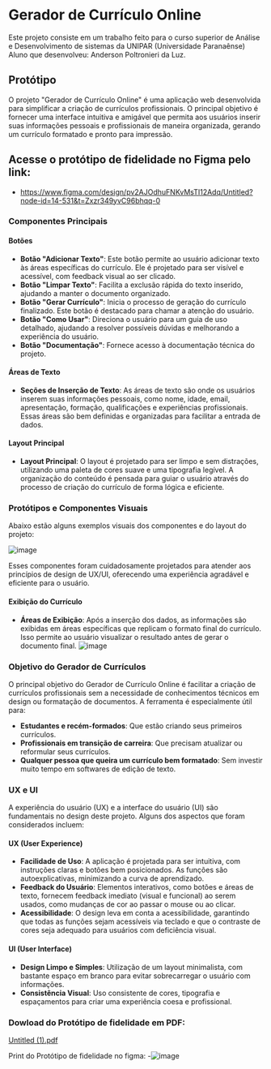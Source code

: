 # Gerador de Currículo Online

Este projeto consiste em um trabalho feito para o curso superior de Análise e Desenvolvimento de sistemas da UNIPAR (Universidade Paranaênse)
Aluno que desenvolveu: Anderson Poltronieri da Luz.

## Protótipo

O projeto "Gerador de Currículo Online" é uma aplicação web desenvolvida para simplificar a criação de currículos profissionais. O principal objetivo é fornecer uma interface intuitiva e amigável que permita aos usuários inserir suas informações pessoais e profissionais de maneira organizada, gerando um currículo formatado e pronto para impressão.

## Acesse o protótipo de fidelidade no Figma pelo link: 
- https://www.figma.com/design/pv2AJOdhuFNKvMsTI12Adq/Untitled?node-id=14-531&t=Zxzr349yvC96bhqq-0 

### Componentes Principais

#### Botões

- **Botão "Adicionar Texto"**: Este botão permite ao usuário adicionar texto às áreas específicas do currículo. Ele é projetado para ser visível e acessível, com feedback visual ao ser clicado.
- **Botão "Limpar Texto"**: Facilita a exclusão rápida do texto inserido, ajudando a manter o documento organizado.
- **Botão "Gerar Currículo"**: Inicia o processo de geração do currículo finalizado. Este botão é destacado para chamar a atenção do usuário.
- **Botão "Como Usar"**: Direciona o usuário para um guia de uso detalhado, ajudando a resolver possíveis dúvidas e melhorando a experiência do usuário.
- **Botão "Documentação"**: Fornece acesso à documentação técnica do projeto.

#### Áreas de Texto

- **Seções de Inserção de Texto**: As áreas de texto são onde os usuários inserem suas informações pessoais, como nome, idade, email, apresentação, formação, qualificações e experiências profissionais. Essas áreas são bem definidas e organizadas para facilitar a entrada de dados.

#### Layout Principal

- **Layout Principal**: O layout é projetado para ser limpo e sem distrações, utilizando uma paleta de cores suave e uma tipografia legível. A organização do conteúdo é pensada para guiar o usuário através do processo de criação do currículo de forma lógica e eficiente.

### Protótipos e Componentes Visuais

Abaixo estão alguns exemplos visuais dos componentes e do layout do projeto:

![image](https://github.com/the1ander/resume_generator_php/assets/151629165/16ba8299-babd-44cb-8bab-79074260f271)


Esses componentes foram cuidadosamente projetados para atender aos princípios de design de UX/UI, oferecendo uma experiência agradável e eficiente para o usuário.

#### Exibição do Currículo

- **Áreas de Exibição**: Após a inserção dos dados, as informações são exibidas em áreas específicas que replicam o formato final do currículo. Isso permite ao usuário visualizar o resultado antes de gerar o documento final.
![image](https://github.com/the1ander/resume_generator_php/assets/151629165/bb8430b5-5a01-4238-9ec3-f3538fe1ff77)


### Objetivo do Gerador de Currículos

O principal objetivo do Gerador de Currículo Online é facilitar a criação de currículos profissionais sem a necessidade de conhecimentos técnicos em design ou formatação de documentos. A ferramenta é especialmente útil para:

- **Estudantes e recém-formados**: Que estão criando seus primeiros currículos.
- **Profissionais em transição de carreira**: Que precisam atualizar ou reformular seus currículos.
- **Qualquer pessoa que queira um currículo bem formatado**: Sem investir muito tempo em softwares de edição de texto.

### UX e UI

A experiência do usuário (UX) e a interface do usuário (UI) são fundamentais no design deste projeto. Alguns dos aspectos que foram considerados incluem:

#### UX (User Experience)

- **Facilidade de Uso**: A aplicação é projetada para ser intuitiva, com instruções claras e botões bem posicionados. As funções são autoexplicativas, minimizando a curva de aprendizado.
- **Feedback do Usuário**: Elementos interativos, como botões e áreas de texto, fornecem feedback imediato (visual e funcional) ao serem usados, como mudanças de cor ao passar o mouse ou ao clicar.
- **Acessibilidade**: O design leva em conta a acessibilidade, garantindo que todas as funções sejam acessíveis via teclado e que o contraste de cores seja adequado para usuários com deficiência visual.

#### UI (User Interface)

- **Design Limpo e Simples**: Utilização de um layout minimalista, com bastante espaço em branco para evitar sobrecarregar o usuário com informações.
- **Consistência Visual**: Uso consistente de cores, tipografia e espaçamentos para criar uma experiência coesa e profissional.

### Dowload do Protótipo de fidelidade em PDF:

[Untitled (1).pdf](https://github.com/user-attachments/files/16030119/Untitled.1.pdf)

Print do Protótipo de fidelidade no figma:
-![image](https://github.com/the1ander/resume_generator_php/assets/151629165/d42ea5f2-fad4-4d4d-a577-a9bfabe8c781)



